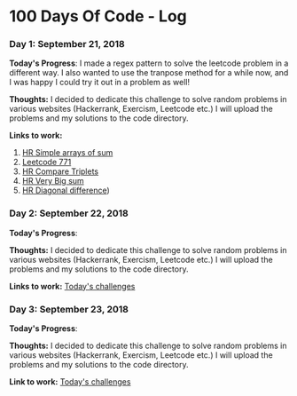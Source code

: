 # 100 Days Of Code - Log

### Day 1: September 21, 2018 

**Today's Progress**: I made a regex pattern to solve the leetcode problem in a different way. I also wanted to use the tranpose method for a while now, and I was happy I could try it out in a problem as well!

**Thoughts:** I decided to dedicate this challenge to solve random problems in various websites (Hackerrank, Exercism, Leetcode etc.) I will upload the problems and my solutions to the code directory.

**Links to work:** 
1. [HR Simple arrays of sum](/code/Hackerrank/simple_arrays_of_sum.rb)
2. [Leetcode 771](/code/Leetcode/771.rb)
3. [HR Compare Triplets](/code/Hackerrank/compare_triplets.rb)
4. [HR Very Big sum](/code/Hackerrank/very_big_sum.rb)
5. [HR Diagonal difference](/code/Hackerrank/diagonal_difference.rb))

### Day 2: September 22, 2018

**Today's Progress**: 

**Thoughts:** I decided to dedicate this challenge to solve random problems in various websites (Hackerrank, Exercism, Leetcode etc.) I will upload the problems and my solutions to the code directory.

**Links to work:** [Today's challenges](/code/)


### Day 3: September 23, 2018

**Today's Progress**: 

**Thoughts:** I decided to dedicate this challenge to solve random problems in various websites (Hackerrank, Exercism, Leetcode etc.) I will upload the problems and my solutions to the code directory.

**Link to work:** [Today's challenges](/code/)